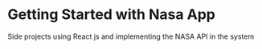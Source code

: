 # Getting Started with Nasa App

Side projects using React js and implementing the NASA API in the system



